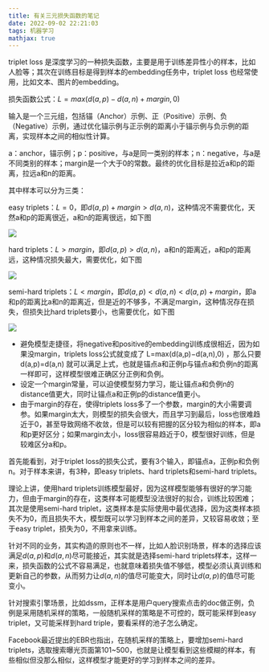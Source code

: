 ```yaml
---
title: 有关三元损失函数的笔记
date: 2022-09-02 22:21:03
tags: 机器学习
mathjax: true
---
```

triplet loss 是深度学习的一种损失函数，主要是用于训练差异性小的样本，比如人脸等；其次在训练目标是得到样本的embedding任务中，triplet loss 也经常使用，比如文本、图片的embedding。

损失函数公式：$L=max(d(a,p)−d(a,n)+margin,0)$

输入是一个三元组，包括锚（Anchor）示例、正（Positive）示例、负（Negative）示例，通过优化锚示例与正示例的距离小于锚示例与负示例的距离，实现样本之间的相似性计算。

a：anchor，锚示例；p：positive，与a是同一类别的样本；n：negative，与a是不同类别的样本；margin是一个大于0的常数。最终的优化目标是拉近a和p的距离，拉远a和n的距离。

其中样本可以分为三类：

easy triplets：$L=0$，即$d(a,p)+margin>d(a,n)$，这种情况不需要优化，天然a和p的距离很近，a和n的距离很远，如下图

![](https://pic1.zhimg.com/80/v2-79483ddef7efaf272b1448fe78553648_720w.jpg)

hard triplets：$L>margin$，即$d(a,p)>d(a,n)$，a和n的距离近，a和p的距离远，这种情况损失最大，需要优化，如下图

![](https://pic2.zhimg.com/80/v2-22dddc8d121df5c840cb8878d46662d1_720w.jpg)

semi-hard triplets：$L<margin$，即$d(a,p)<d(a,n)<d(a,p)+margin$，即a和p的距离比a和n的距离近，但是近的不够多，不满足margin，这种情况存在损失，但损失比hard triplets要小，也需要优化，如下图

![](https://pic3.zhimg.com/80/v2-d94bdabb8c369d36a614c441f0397efe_720w.jpg)

- 避免模型走捷径，将negative和positive的embedding训练成很相近，因为如果没margin，triplets loss公式就变成了 L=max(d(a,p)−d(a,n),0) ，那么只要 d(a,p)=d(a,n) 就可以满足上式，也就是锚点a和正例p与锚点a和负例n的距离一样即可，这样模型很难正确区分正例和负例。
- 设定一个margin常量，可以迫使模型努力学习，能让锚点a和负例n的distance值更大，同时让锚点a和正例p的distance值更小。
- 由于margin的存在，使得triplets loss多了一个参数，margin的大小需要调参。如果margin太大，则模型的损失会很大，而且学习到最后，loss也很难趋近于0，甚至导致网络不收敛，但是可以较有把握的区分较为相似的样本，即a和p更好区分；如果margin太小，loss很容易趋近于0，模型很好训练，但是较难区分a和p。

首先能看到，对于triplet loss的损失公式，要有3个输入，即锚点a，正例p和负例n。对于样本来讲，有3种，即easy triplets、hard triplets和semi-hard triplets。

理论上讲，使用hard triplets训练模型最好，因为这样模型能够有很好的学习能力，但由于margin的存在，这类样本可能模型没法很好的拟合，训练比较困难；其次是使用semi-hard triplet，这类样本是实际使用中最优选择，因为这类样本损失不为0，而且损失不大，模型既可以学习到样本之间的差异，又较容易收敛；至于easy triplet，损失为0，不用拿来训练。

针对不同的业务，其实构造的原则也不一样，比如人脸识别场景，样本的选择应该满足$d(a,p)$和$d(a,n)$尽可能接近，其实就是选择semi-hard triplets样本，这样一来，损失函数的公式不容易满足，也就意味着损失值不够低，模型必须认真训练和更新自己的参数，从而努力让$d(a,n)$的值尽可能变大，同时让$d(a,p)$的值尽可能变小。

针对搜索引擎场景，比如dssm，正样本是用户query搜索点击的doc做正例，负例是采用随机采样的策略，一般随机采样的策略是不可控的，既可能采样到easy triplet，又可能采样到hard triple，要看采样的池子怎么确定。

Facebook最近提出的EBR也指出，在随机采样的策略上，要增加semi-hard triplets，选取搜索曝光页面第101~500，也就是让模型看到这些模糊的样本，有些相似但没那么相似，这样模型才能更好的学习到样本之间的差异。